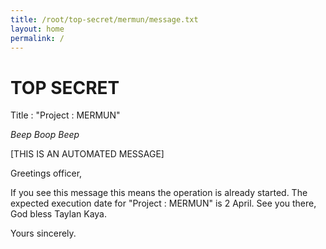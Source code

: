 ```yaml
---
title: /root/top-secret/mermun/message.txt
layout: home
permalink: /
---
```


# TOP SECRET


Title : "Project : MERMUN"

*Beep* *Boop* *Beep*

[THIS IS AN AUTOMATED MESSAGE]

Greetings officer,

If you see this message this means the operation is already started. The expected execution date for "Project : MERMUN" is 2 April. See you there, God bless Taylan Kaya.

Yours sincerely.